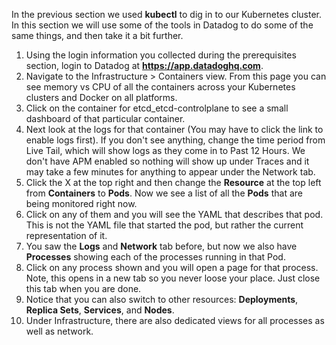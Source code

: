 In the previous section we used **kubectl** to dig in to our Kubernetes cluster. In this section we will use some of the tools in Datadog to do some of the same things, and then take it a bit further.

1.  Using the login information you collected during the prerequisites section, login to Datadog at **https://app.datadoghq.com**.
2.  Navigate to the Infrastructure > Containers view. From this page you can see memory vs CPU of all the containers across your Kubernetes clusters and Docker on all platforms.
3.  Click on the container for etcd_etcd-controlplane to see a small dashboard of that particular container.
4.  Next look at the logs for that container (You may have to click the link to enable logs first). If you don't see anything, change the time period from Live Tail, which will show logs as they come in to Past 12 Hours. We don't have APM enabled so nothing will show up under Traces and it may take a few minutes for anything to appear under the Network tab.
5.  Click the X at the top right and then change the **Resource** at the top left from **Containers** to **Pods**. Now we see a list of all the **Pods** that are being monitored right now. 
6.  Click on any of them and you will see the YAML that describes that pod. This is not the YAML file that started the pod, but rather the current representation of it.
7.  You saw the **Logs** and **Network** tab before, but now we also have **Processes** showing each of the processes running in that Pod. 
8.  Click on any process shown and you will open a page for that process. Note, this opens in a new tab so you never loose your place. Just close this tab when you are done.
9.  Notice that you can also switch to other resources: **Deployments**, **Replica Sets**, **Services**, and **Nodes**.
10. Under Infrastructure, there are also dedicated views for all processes as well as network.
